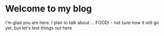 # Welcome to my blog

I'm glad you are here. I plan to talk about ...
FOOD! - not sure how it will go yet, but let's test things out here
